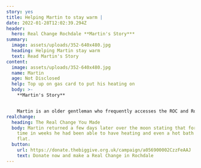 ```yaml
---
story: yes
title: Helping Martin to stay warm |
date: 2022-01-28T12:02:39.294Z
header:
  hero: Real Change Rochdale **Martin's Story***
summary:
  image: assets/uploads/352-640x480.jpg
  heading: Helping Martin stay warm
  text: Read Martin's Story
content:
  image: assets/uploads/352-640x480.jpg
  name: Martin
  age: Not Disclosed
  help: Top up on gas card to put his heating on
  body: >-
    **Martin's Story**


    Martin is an older gentleman who frequently accesses the ROC and Rolls community café in the reaching out centre (ROC). Martin was speaking to one of our workers and mentioned that he hadn’t been able to have his heating on in his flat due to waiting on his pension payment. Angie’s Angels accessed real change and placed £30 on his gas card.
realchange:
  heading: The Real Change You Made
  body: Martin returned a few days later over the moon stating that for the first
    time in weeks he had been able to have heating and even a hot bath in his
    flat.
  button:
    url: https://donate.thebiggive.org.uk/campaign/a056900002CzzFeAAJ
    text: Donate now and make a Real Change in Rochdale
---
```

